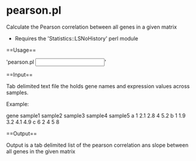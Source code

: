 pearson.pl
==========

Calculate the Pearson correlation between all genes in a given matrix 

* Requires the 'Statistics::LSNoHistory' perl module

==Usage==

'pearson.pl <Input File>'

==Input==

Tab delimited text file the holds gene names and expression values across samples.

Example:

gene	sample1	sample2	sample3	sample4	sample5
a  1	2.1	2.8	4	5.2
b  1	1.9	3.2	4.1	4.9
c	6	2	4	5	8

==Output==

Output is a tab delimited list of the pearson correlation ans slope between all genes in the given matrix
